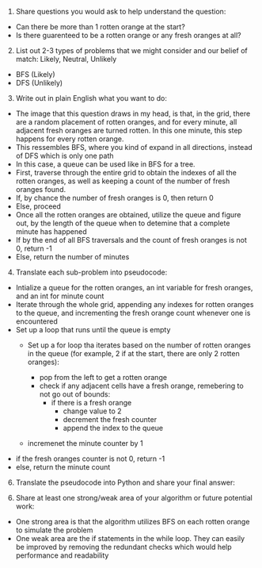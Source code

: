 1. Share questions you would ask to help understand the question:
- Can there be more than 1 rotten orange at the start?
- Is there guarenteed to be a rotten orange or any fresh oranges at all?

2. List out 2-3 types of problems that we might consider and our belief of match: Likely, Neutral, Unlikely
- BFS (Likely)
- DFS (Unlikely)

3. Write out in plain English what you want to do: 
- The image that this question draws in my head, is that, in the grid, there are a random placement of rotten oranges, and for every minute, all adjacent fresh oranges are turned rotten. In this one minute, this step happens for every rotten orange. 
- This ressembles BFS, where you kind of expand in all directions, instead of DFS which is only one path
- In this case, a queue can be used like in BFS for a tree. 
- First, traverse through the entire grid to obtain the indexes of all the rotten oranges, as well as keeping a count of the number of fresh oranges found. 
- If, by chance the number of fresh oranges is 0, then return 0
- Else, proceed
- Once all the rotten oranges are obtained, utilize the queue and figure out, by the length of the queue when to detemine that a complete minute has happened
- If by the end of all BFS traversals and the count of fresh oranges is not 0, return -1
- Else, return the number of minutes

4. Translate each sub-problem into pseudocode:
- Intialize a queue for the rotten oranges, an int variable for fresh oranges, and an int for minute count
- Iterate through the whole grid, appending any indexes for rotten oranges to the queue, and incrementing the fresh orange count whenever one is encountered
- Set up a loop that runs until the queue is empty
    - Set up a for loop tha iterates based on the number of rotten oranges in the queue (for example, 2 if at the start, there are only 2 rotten oranges):
        - pop from the left to get a rotten orange
        - check if any adjacent cells have a fresh orange, remebering to not go out of bounds:
            - if there is a fresh orange
                - change value to 2
                - decrement the fresh counter
                - append the index to the queue
            
    - incremenet the minute counter by 1
- if the fresh oranges counter is not 0, return -1
- else, return the minute count

6. Translate the pseudocode into Python and share your final answer:
  <!-- class Solution:
    def orangesRotting(self, grid: List[List[int]]) -> int:
        q = deque()
        minute = -1
        fresh = 0

        for i in range(len(grid)):
            for j in range(len(grid[0])):
                if grid[i][j] == 2:
                    q.append((i, j))
                elif grid[i][j] == 1:
                    fresh += 1
        
        if fresh == 0: return 0

        while q:
            for i in range(len(q)):
                row, col = q.popleft()
                if (row > 0 and row < len(grid)) and grid[row-1][col] == 1:
                    q.append((row - 1, col))
                    grid[row-1][col] = 2
                    fresh -= 1
                if (row > -1 and row < len(grid) - 1) and grid[row+1][col] == 1:
                    q.append((row + 1, col))
                    grid[row+1][col] = 2
                    fresh -= 1
                if (col > -1 and col < len(grid[0]) - 1) and grid[row][col+1] == 1:
                    q.append((row, col+1))
                    grid[row][col+1] = 2
                    fresh -= 1
                if (col > 0 and col < len(grid[0])) and grid[row][col-1] == 1:
                    q.append((row, col-1))
                    grid[row][col-1] = 2
                    fresh -= 1

            minute += 1  
            
        return -1 if fresh != 0 else minute -->

6. Share at least one strong/weak area of your algorithm or future potential work:
- One strong area is that the algorithm utilizes BFS on each rotten orange to simulate the problem
- One weak area are the if statements in the while loop. They can easily be improved by removing the redundant checks which would help performance and readability